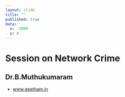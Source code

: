 ```yaml
---
layout: slide
title: ""
published: true
data:
  x: -2000
  y: 0
---
```



# Session on Network Crime

##  Dr.B.Muthukumaram
+ www.geetham.in
